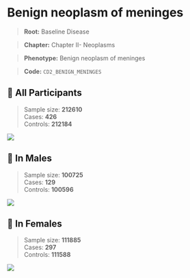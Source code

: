 # Benign neoplasm of meninges

> **Root:** Baseline Disease  

> **Chapter:** Chapter II- Neoplasms  

> **Phenotype:** Benign neoplasm of meninges  

> **Code:** `CD2_BENIGN_MENINGES`

## 🧪 All Participants  
> Sample size: **212610**  
> Cases: **426**  
> Controls: **212184**
<img src="/Disease/Figures/ALL/Incidence/CD2_BENIGN_MENINGES.png"/>
<CsvTable src="/public/Disease/Data/ALL/Incidence/COX_CD2_BENIGN_MENINGES.csv" label="🔍 View full results" />

## 👨 In Males  
> Sample size: **100725**  
> Cases: **129**  
> Controls: **100596**
<img src="/Disease/Figures/Male/Incidence/CD2_BENIGN_MENINGES.png"/>
<CsvTable src="/public/Disease/Data/Male/Incidence/COX_CD2_BENIGN_MENINGES.csv" label="🔍 View full results" />

## 👩 In Females  
> Sample size: **111885**  
> Cases: **297**  
> Controls: **111588**
<img src="/Disease/Figures/Female/Incidence/CD2_BENIGN_MENINGES.png"/>
<CsvTable src="/public/Disease/Data/Female/Incidence/COX_CD2_BENIGN_MENINGES.csv" label="🔍 View full results" />
